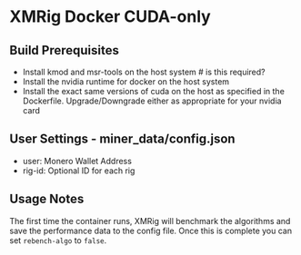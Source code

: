 # XMRig Docker CUDA-only

## Build Prerequisites
- Install kmod and msr-tools on the host system # is this required?
- Install the nvidia runtime for docker on the host system
- Install the exact same versions of cuda on the host as specified in the Dockerfile.  Upgrade/Downgrade either as appropriate for your nvidia card

## User Settings - miner\_data/config.json
- user: Monero Wallet Address
- rig-id: Optional ID for each rig

## Usage Notes
The first time the container runs, XMRig will benchmark the algorithms and save the performance data to the config file. Once this is complete you can set `rebench-algo` to `false`.
